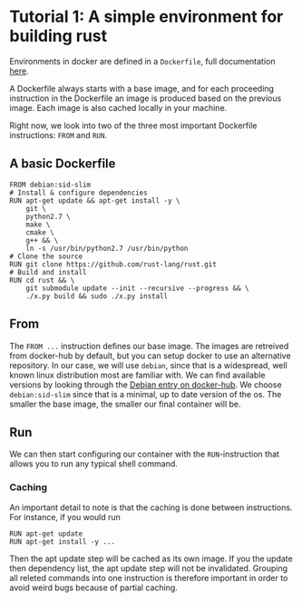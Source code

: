# Tutorial 1: A simple environment for building rust 

Environments in docker are defined in a `Dockerfile`, full documentation [here](https://docs.docker.com/engine/reference/builder/). 

A Dockerfile always starts with a base image,
and for each proceeding instruction in the Dockerfile an image is produced based on the previous image. Each image is also cached locally in your machine. 

Right now, we look into two of the three most important Dockerfile instructions: `FROM` and `RUN`. 

## A basic Dockerfile

```
FROM debian:sid-slim
# Install & configure dependencies
RUN apt-get update && apt-get install -y \
    git \ 
    python2.7 \ 
    make \
    cmake \
    g++ && \ 
    ln -s /usr/bin/python2.7 /usr/bin/python
# Clone the source
RUN git clone https://github.com/rust-lang/rust.git
# Build and install
RUN cd rust && \
    git submodule update --init --recursive --progress && \
    ./x.py build && sudo ./x.py install
```

## From 
The `FROM ...` instruction defines our base image. 
The images are retreived from docker-hub by default, but you can setup docker to use an alternative repository. 
In our case, we will use `debian`, since that is a widespread, well known linux distribution most are familiar with.
We can find available versions by looking through the [Debian entry on docker-hub](https://hub.docker.com/_/debian/). We choose `debian:sid-slim` since that is a minimal, up to date version of the os. The smaller the base image, the smaller our final container will be. 

## Run
We can then start configuring our container with the `RUN`-instruction that allows you to run any typical shell command. 

### Caching
An important detail to note is that the caching is done between instructions. For instance, if you would run 
```
RUN apt-get update
RUN apt-get install -y ...
```
Then the apt update step will be cached as its own image. If you the update then dependency list, the apt update step will not be invalidated. Grouping all releted commands into one instruction is therefore important in order to avoid weird bugs because of partial caching. 

